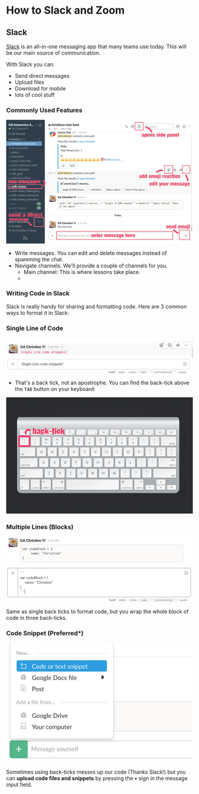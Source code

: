 # How to Slack and Zoom

## Slack

[Slack](https://slack.com/) is an all-in-one messaging app that many teams use today. This will be our main source of communication.

With Slack you can:
  - Send direct messages
  - Upload files
  - Download for mobile
  - lots of cool stuff


### Commonly Used Features

![image](screenshots/slack-screenshot.png)
  - Write messages. You can edit and delete messages instead of spamming the chat.
  - Navigate channels. We'll provide a couple of channels for you.
    - Main channel: This is where lessons take place.
    - 

### Writing Code in Slack

Slack is really handy for sharing and formatting code. Here are 3 common ways to format it in Slack:

### Single Line of Code

![image](screenshots/single-tick.png)

- That's a back tick, not an apostrophe. You can find the back-tick above the `TAB` button on your keyboard:

![image](screenshots/apple-keyboard.png)

### Multiple Lines (Blocks)

![image](screenshots/triple-tick.png)

Same as single back ticks to format code, but you wrap the whole block of code in three back-ticks.

### Code Snippet (Preferred*)

![image](screenshots/snippet.png)

Sometimes using back-ticks messes up our code (Thanks Slack!) but you can **upload code files and snippets** by pressing the **`+`** sign in the message input field.
